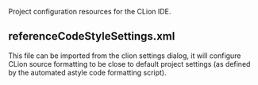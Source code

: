 
Project configuration resources for the CLion IDE.

## referenceCodeStyleSettings.xml

This file can be imported from the clion settings dialog, it will configure CLion
source formatting to be close to default project settings (as defined by the
automated astyle code formatting script).


